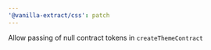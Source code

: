 ```yaml
---
'@vanilla-extract/css': patch
---
```


Allow passing of null contract tokens in `createThemeContract`
